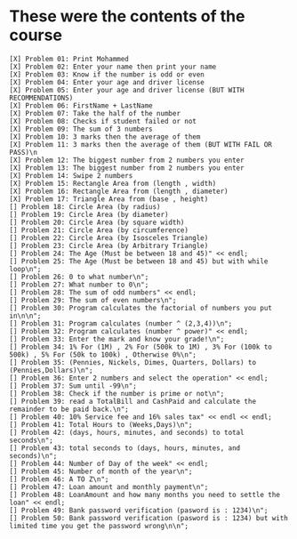 # These were the contents of the course

    [X] Problem 01: Print Mohammed
    [X] Problem 02: Enter your name then print your name
    [X] Problem 03: Know if the number is odd or even
    [X] Problem 04: Enter your age and driver license
    [X] Problem 05: Enter your age and driver license (BUT WITH RECOMMENDATIONS)
    [X] Problem 06: FirstName + LastName
    [X] Problem 07: Take the half of the number
    [X] Problem 08: Checks if student failed or not
    [X] Problem 09: The sum of 3 numbers
    [X] Problem 10: 3 marks then the average of them
    [X] Problem 11: 3 marks then the average of them (BUT WITH FAIL OR PASS)\n
    [X] Problem 12: The biggest number from 2 numbers you enter
    [X] Problem 13: The biggest number from 2 numbers you enter
    [X] Problem 14: Swipe 2 numbers
    [X] Problem 15: Rectangle Area from (length , width)
    [X] Problem 16: Rectangle Area from (length , diameter)
    [X] Problem 17: Triangle Area from (base , height)
    [] Problem 18: Circle Area (by radius)
    [] Problem 19: Circle Area (by diameter)
    [] Problem 20: Circle Area (by square width)
    [] Problem 21: Circle Area (by circumference)
    [] Problem 22: Circle Area (by Isosceles Triangle)
    [] Problem 23: Circle Area (by Arbitrary Triangle)
    [] Problem 24: The Age (Must be between 18 and 45)" << endl;
    [] Problem 25: The Age (Must be between 18 and 45) but with while loop\n";
    [] Problem 26: 0 to what number\n";
    [] Problem 27: What number to 0\n";
    [] Problem 28: The sum of odd numbers" << endl;
    [] Problem 29: The sum of even numbers\n";
    [] Problem 30: Program calculates the factorial of numbers you put in\n\n";
    [] Problem 31: Program calculates (number ^ (2,3,4))\n";
    [] Problem 32: Program calculates (number ^ power)" << endl;
    [] Problem 33: Enter the mark and know your grade!\n";
    [] Problem 34: 1% For (1M) , 2% For (500k to 1M) , 3% For (100k to 500k) , 5% For (50k to 100k) , Otherwise 0%\n";
    [] Problem 35: (Pennies, Nickels, Dimes, Quarters, Dollars) to (Pennies,Dollars)\n";
    [] Problem 36: Enter 2 numbers and select the operation" << endl;
    [] Problem 37: Sum until -99\n";
    [] Problem 38: Check if the number is prime or not\n";
    [] Problem 39: read a TotalBill and CashPaid and calculate the remainder to be paid back.\n";
    [] Problem 40: 10% Service fee and 16% sales tax" << endl << endl;
    [] Problem 41: Total Hours to (Weeks,Days)\n";
    [] Problem 42: (days, hours, minutes, and seconds) to total seconds\n";
    [] Problem 43: total seconds to (days, hours, minutes, and seconds)\n";
    [] Problem 44: Number of Day of the week" << endl;
    [] Problem 45: Number of month of the year\n";
    [] Problem 46: A TO Z\n";
    [] Problem 47: Loan amount and monthly payment\n";
    [] Problem 48: LoanAmount and how many months you need to settle the loan" << endl;
    [] Problem 49: Bank password verification (pasword is : 1234)\n";
    [] Problem 50: Bank password verification (pasword is : 1234) but with limited time you get the password wrong\n\n";

